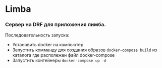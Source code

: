 # Limba

### Сервер на DRF для приложения лимба.

Последовательность запуска:
* Установить docker на компьютер
* Запустить комманду для создания образов `docker-compose build` из каталога где располежен файл docker-compose
* Запустить контейнеры `docker-compose up -d`  
